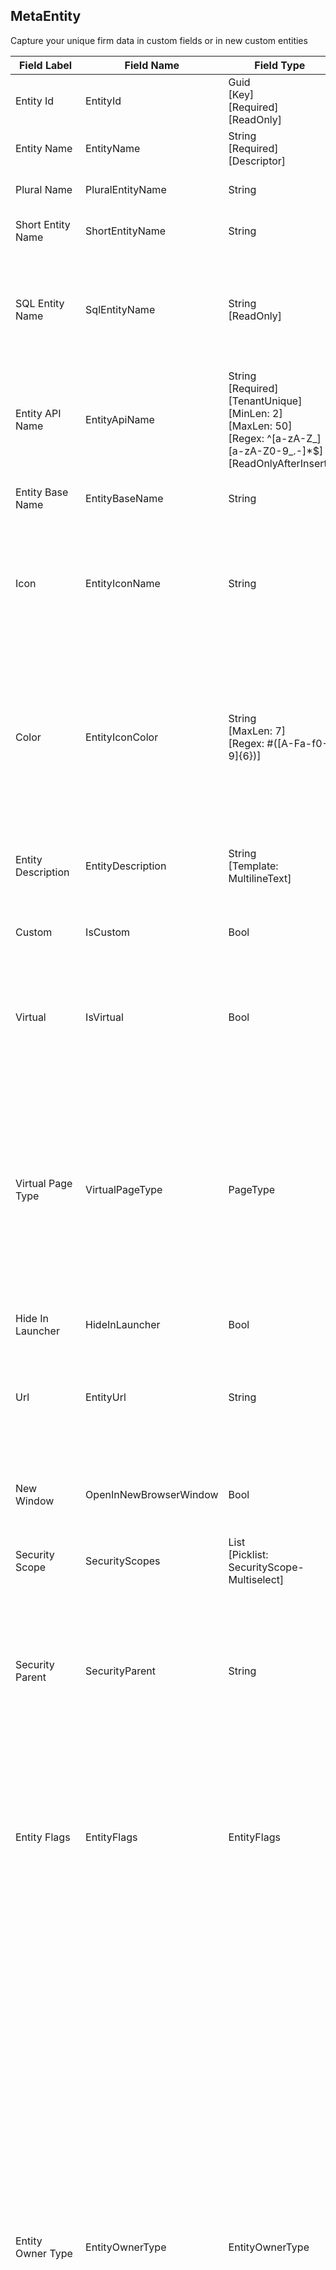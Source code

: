 ﻿## MetaEntity
Capture your unique firm data in custom fields or in new custom entities 
  
| Field Label | Field Name | Field Type | Description |  
| ---- | ---- | ---- | ---- |  
| Entity Id | EntityId | Guid<br/>  [Key]<br/>  [Required]<br/>  [ReadOnly] |  |  
| Entity Name | EntityName | String<br/>  [Required]<br/>  [Descriptor] | The name of the entity as it appears on pages and forms.  |  
| Plural Name | PluralEntityName | String | The plural name of the entity. This label is used as the title in list headings. |  
| Short Entity Name | ShortEntityName | String | Used in column headings and other places where the full name would not fit. |  
| SQL Entity Name | SqlEntityName | String<br/>  [ReadOnly] | The actual table name in the underlying SQL Database. This is the same as the pluralised entity name for standard entities. Custom entities are stored in SQL tables with the name root FlexTable and are numbered starting with FlexTable001. |  
| Entity API Name | EntityApiName | String<br/>  [Required]<br/>  [TenantUnique]<br/>  [MinLen: 2]<br/>  [MaxLen: 50]<br/>  [Regex: ^[a-zA-Z_][a-zA-Z0-9_.-]*$]<br/>  [ReadOnlyAfterInsert] | A unique and url-safe API name for this entity. It is used to refer to the entity in processes and in the external API. The name is derived from the entity name by default and can only be edited when creating a new entity.  |  
| Entity Base Name | EntityBaseName | String | Applies to virtual entities such as 'Clients' where the entity is actually a view of an existing entity.  |  
| Icon | EntityIconName | String | Specify the name of a FontAwesome icon to display when the entitity appears on pages and forms. For example, 'fal fa-cogs' will display a large cog and two smaller ones to the right. See the entire list at: https://fontawesome.com/icons?d=gallery&s=light |  
| Color | EntityIconColor | String<br/>  [MaxLen: 7]<br/>  [Regex: #([A-Fa-f0-9]{6})] | Specify the web color used to provide the icon background when the entity icon is displayed. The web color must be specified in web hex format and must begin with a leading # sign and contain 6 additional characters consisting of the letters A-F and the numbers 0-9. For example, the code '#00204F' specifies the color we use for the main menu background. You can select a color from the color picker or enter one directly.  |  
| Entity Description | EntityDescription | String<br/>  [Template: MultilineText] | Specify a short description of the entity that appears when users hover over its icon with their mouse or tap on the info icon in Mobile.  |  
| Custom | IsCustom | Bool | True for custom Entities created by users. These can be customised in contrast with the standard entities which cannot be edited. |  
| Virtual | IsVirtual | Bool | Virtual entities are used as an anchor for pages and menu items that are not associated with any entity. They do not have fields, but generally appear and can be selected in menus and lists much like regular entities.  |  
| Virtual Page Type | VirtualPageType | PageType | <br/>  Allowable Values: <br/>  <br/>  **Entity**: An Entity Page is typically used to display a list of entity records, for example, the list of Contacts. <br/>  **EntityArchive**: An Entity Archive Page is used to display a list of archived entity records. <br/>  **RecordDetails**: A Record Details Page is used to display and edit the contents of a single entity record, for example, a Contact record. <br/>  **Dashboard**: Dashboard pages are typically used as home pages and can contain a wide variety of components.  |  
| Hide In Launcher | HideInLauncher | Bool |  |  
| Url | EntityUrl | String | Enter a Url for virtual entities to navigate to the page or action. For example, workflows you design can be launched from the App Launcher and/or main menu by creating a Virtual Entity, setting the the Workflow's url and then linking it to a new or existing app.  |  
| New Window | OpenInNewBrowserWindow | Bool | Determines whether a new browser window will be opened when navigating to the URL specified for virtual entities. This is particularly useful for external pages/websites.  |  
| Security Scope | SecurityScopes | List<string><br/>  [Picklist: SecurityScope-Multiselect] | Select the access security scope/group that you want to apply to this entity.  |  
| Security Parent | SecurityParent | String | Use to specify the security parent for details entities in a header-details relationship such as order lines which can only be accessed by selecting the header entity record first. The SecurityScopes governing access to such a details entity are then derived from those set for the SecurityParent. For example, SubscriptionItems have 'Subscription' as their SecurityParent.  |  
| Entity Flags | EntityFlags | EntityFlags | <br/>  Allowable Values: <br/>  <br/>  **ISubtenantEntity**<br/>  **ITenantEntity**<br/>  **IAppSharedEntity**<br/>  **ICommonEntity**<br/>  **IAppEntity**<br/>  **IRecordOwnerEntity**<br/>  **ITenantRootEntity**<br/>  **ICustomisableEntity**<br/>  **ICanArchive**<br/>  **ITenantSharedEntity** |  
| Entity Owner Type | EntityOwnerType | EntityOwnerType | The Entity Base Type determines which users will have access to an entity. For example, Org Entities contain records that can only be accessed by employees who work for that organization and by clients who have been granted read rights in a client portal. <br/>  Allowable Values: <br/>  <br/>  **Undefined**<br/>  **SubtenantEntity**: A Subtenant Entity has records that are owned by a specific Subtenant of an organization which can be accessed in their Customer/Subtenant portal, e.g. Expenses, Fixed Assets. <br/>  **TenantEntity**: An Tenant Entity has records that are all owned by a specific organization/tenant, e.g. Employees, Leads, Opportunities, Cases. <br/>  **TenantSharedEntity**: An Tenant Shared Entity has records that are owned by a tenant/organization but can be shared with subtenants, e.g. Documents, Cases. <br/>  **AppSharedEntity**: An App Shared Entity has records that can belong to a single organization or be shared across organizations, e.g. standard picklists. These entities can also be viewed by subtenants. <br/>  **CommonEntity**: A Common Entity has records that can be viewed/selected by tenants/organizations, but are owned/managed by app administrators/helpdesk staff, e.g. Currencies, Currency Rates, Translations.<br/>  **AppEntity**: An App Entity has records that can only be viewed/edited by app administrators/helpdesk staff, e.g. the Staff entity itself. |  
| Feature Keys | FeatureKeys | List<string><br/>  [Picklist: FeatureKey-Multiselect] | Select the feature keys that a user requires to access this entity. A user's feature keys are determined by the subscription linked to the organization in the NetMatix Subscription Manager. If no feature keys are specified (default) here then all users with sufficient access rights will be able to view the entity. In summary, a user must have both the required subscription and the required access security rights to view an entity. |  
| Entity Tags | EntityTags | List<string><br/>  [Picklist: EntityTag-Multiselect] | Used to determine how the entity is treated in certain system operations. For example, whether the entity data is copied during a Sandbox creation operation. |  
| Allow Reports | AllowReports | Bool | Determines whether users can use the entity in user-designed reports.  |  
| Allow API Access | AllowAPIAccess | Bool | When this setting is enabled, the entity can be queried, and modified through the public GraphQL API (by authorised users who have been issued an API Access Token).  |  
| Help Text | HelpText | String | Use this space to provide more detailed guidance to your users. Text can be formatted using Markdown which is an easy-to-read, easy-to-write syntax for formatting plain text.syntax. Markdown can also include hyperlinks to access additional information. The help text position and display style are governed by the Help Text Position dropdown.  |  
| Field Help Text Position | FieldHelpTextPosition | FieldHelpTextPosition | Determines where and how the text entered in the Help Text field will be displayed. See the option descriptions in the dropdown. <br/>  Allowable Values: <br/>  <br/>  **IconLink**: Displays a question mark icon beside the tooltip exclamation icon for fields on forms where help text is available. When a user clicks on the link, the help text appears in a popup window. <br/>  **TextUnder**: Displays help text under the field in a smaller font size on forms and pages. On mobile displays, this option is automatically converted to the HyperlinkUnder option. <br/>  **HyperlinkUnder**: Displays the first line of the help text as a hyperlink under the field on forms and pages. When a user clicks on the link the full help text appears in a popup window. <br/>  **HyperlinkRight**: Displays the first line of the help text as a hyperlink to the right of the field on forms and pages. When a user clicks on the link the full help text appears in a popup window. <br/>  **DoNotDisplay**: Helptext does not display. This can be overriden on individual form layouts.  |  
| Notes | EntityNotes | String<br/>  [Template: MultilineText] | Use to specify information for admin or developer use that will not normally be shown to users.  |  
| External Table Name01 | ExternalTableName01 | String | For internal use. External table names are typically used to store the table name for the same type of data in an external system to facilitate integration. They can also be used to retain original table names for converted data.  |  
| External Table Name02 | ExternalTableName02 | String |  |  
| Delete Behavior | EntityDeleteBehavior | EntityDeleteBehavior | Determines whether an entity record can be deleted when it is referenced by other entities. Normally set to Restrict to prevent deletion of Contacts and other core entity records. Setting to this behavior to Cascade will cause automatic deletion child records along with the parent record. <br/>  Allowable Values: <br/>  <br/>  **Restrict**: The delete operation is not applied to dependent entities. <br/>  **Cascade**: Dependent entities are also deleted.  |  
| Required User Type | RequiredUserType | RequiredUserType | <br/>  Allowable Values: <br/>  <br/>  **Client**<br/>  **Employee**<br/>  **Staff**<br/>  **ClientOrEmployee** |  
| Organization Id | OrganizationId | Guid?<br/>  [ForeignKey Organization] |  |  
| Created Date | CreatedDate | DateTime |  |  
| Created By | CreatedBy | String |  |  
| Modified Date | ModifiedDate | DateTime |  |  
| Modified By | ModifiedBy | String |  |  
| Row Version | RowVersion | Int |  |  
